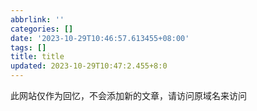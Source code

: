 ```yaml
---
abbrlink: ''
categories: []
date: '2023-10-29T10:46:57.613455+08:00'
tags: []
title: title
updated: 2023-10-29T10:47:2.455+8:0
---
```

此网站仅作为回忆，不会添加新的文章，请访问原域名来访问
